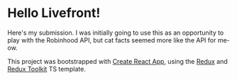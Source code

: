 # Hello Livefront!

Here's my submission. I was initially going to use this as an opportunity to play with the Robinhood API, but cat facts seemed more like the API for me-ow. 

This project was bootstrapped with [Create React App](https://github.com/facebook/create-react-app), using the [Redux](https://redux.js.org/) and [Redux Toolkit](https://redux-toolkit.js.org/) TS template.